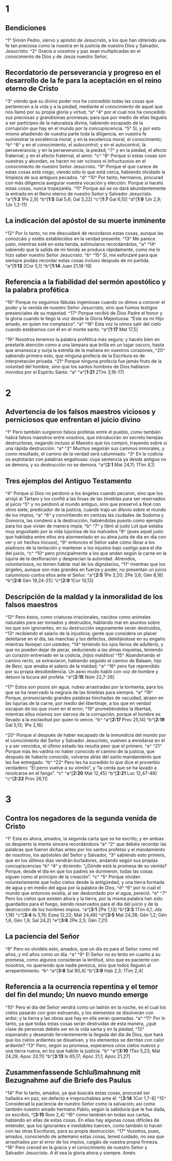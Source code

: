 # 1
## Bendiciones
^1^ Simón Pedro, siervo y apóstol de Jesucristo, a los que han obtenido una fe tan preciosa como la nuestra en la justicia de nuestro Dios y Salvador, Jesucristo: ^2^ Gracia a vosotros y paz sean multiplicadas en el conocimiento de Dios y de Jesús nuestro Señor,

## Recordatorio de perseverancia y progreso en el desarrollo de la fe para la aceptación en el reino eterno de Cristo
^3^ viendo que su divino poder nos ha concedido todas las cosas que pertenecen a la vida y a la piedad, mediante el conocimiento de aquel que nos llamó por su propia gloria y virtud, ^a^ ^4^ por el cual nos ha concedido sus preciosas y grandísimas promesas; para que por medio de ellas lleguéis a ser partícipes de la naturaleza divina, habiendo escapado de la corrupción que hay en el mundo por la concupiscencia. ^5^ Sí, y por esto mismo añadiendo de vuestra parte toda la diligencia, en vuestra fe suministrar la excelencia moral; y en la excelencia moral, el conocimiento; ^b^ ^6^ y en el conocimiento, el autocontrol; y en el autocontrol, la perseverancia; y en la perseverancia, la piedad; ^7^ y en la piedad, el afecto fraternal; y en el afecto fraternal, el amor. ^c^ ^8^ Porque si estas cosas son vuestras y abundan, os hacen no ser ociosos ni infructuosos en el conocimiento de nuestro Señor Jesucristo. ^9^ Porque el que carece de estas cosas está ciego, viendo sólo lo que está cerca, habiendo olvidado la limpieza de sus antiguos pecados. ^d^ ^10^ Por tanto, hermanos, procurad con más diligencia asegurar vuestra vocación y elección. Porque si hacéis estas cosas, nunca tropezaréis. ^11^ Porque así se os dará abundantemente la entrada en el Reino eterno de nuestro Señor y Salvador Jesucristo.
^a^[**1:3** 1Pe 2,9] ^b^[**1:5** Gal 5,6; Gal 5,22] ^c^[**1:7** Gal 6,10] ^d^[**1:9** 1Jn 2,9; 1Jn 1,2-11]

## La indicación del apóstol de su muerte inminente
^12^ Por lo tanto, no me descuidaré de recordaros estas cosas, aunque las conozcáis y estéis establecidos en la verdad presente. ^13^ Me parece justo, mientras esté en esta tienda, estimularos recordándolas, ^a^ ^14^ sabiendo que la salida de mi tienda se produce rápidamente, como me lo hizo saber nuestro Señor Jesucristo. ^b^ ^15^ Sí, me esforzaré para que siempre podáis recordar estas cosas incluso después de mi partida.
^a^[**1:13** 2Cor 5,1] ^b^[**1:14** Juan 21,18-19]

## Referencia a la fiabilidad del sermón apostólico y la palabra profética
^16^ Porque no seguimos fábulas ingeniosas cuando os dimos a conocer el poder y la venida de nuestro Señor Jesucristo, sino que fuimos testigos presenciales de su majestad. ^17^ Porque recibió de Dios Padre el honor y la gloria cuando le llegó la voz desde la Gloria Majestuosa: “Este es mi Hijo amado, en quien me complazco”. ^a^ ^18^ Esta voz la oímos salir del cielo cuando estábamos con él en el monte santo.
^a^[**1:17** Mat 17,5]

^19^ Nosotros tenemos la palabra profética más segura; y hacéis bien en prestarle atención como a una lámpara que brilla en un lugar oscuro, hasta que amanezca y surja la estrella de la mañana en vuestros corazones, ^20^ sabiendo primero esto, que ninguna profecía de la Escritura es de interpretación privada. ^21^ Porque ninguna profecía fue jamás fruto de la voluntad del hombre, sino que los santos hombres de Dios hablaron movidos por el Espíritu Santo. ^a^
^a^[**1:21** 2Tim 3,16-17]

# 2
## Advertencia de los falsos maestros viciosos y perniciosos que enfrentan el juicio divino
^1^ Pero también surgieron falsos profetas entre el pueblo, como también habrá falsos maestros entre vosotros, que introducirán en secreto herejías destructoras, negando incluso al Maestro que los compró, trayendo sobre sí una rápida destrucción. ^a^ ^2^ Muchos seguirán sus caminos inmorales, y como resultado, el camino de la verdad será calumniado. ^3^ En la codicia os explotarán con palabras engañosas: cuya sentencia ya desde antiguo no se demora, y su destrucción no se demora.
^a^[**2:1** Mat 24,11; 1Tim 4,1]

## Tres ejemplos del Antiguo Testamento
^4^ Porque si Dios no perdonó a los ángeles cuando pecaron, sino que los arrojó al Tártaro y los confió a las fosas de las tinieblas para ser reservados al juicio ^5^ y no perdonó al mundo antiguo, sino que preservó a Noé con otros siete, predicador de la justicia, cuando trajo un diluvio sobre el mundo de los impíos, ^a^ ^6^ y convirtiendo en cenizas las ciudades de Sodoma y Gomorra, las condenó a la destrucción, habiéndolas puesto como ejemplo para los que vivían de manera impía, ^b^ ^7^ y libró al justo Lot que estaba muy angustiado por la vida lujuriosa de los malvados ^8^ (pues aquel justo que habitaba entre ellos era atormentado en su alma justa de día en día con ver y oír hechos inicuos), ^9^ entonces el Señor sabe cómo librar a los piadosos de la tentación y mantener a los injustos bajo castigo para el día del juicio, ^c^ ^10^ pero principalmente a los que andan según la carne en la lujuria de la desfloración y desprecian la autoridad. Atrevidos, voluntariosos, no temen hablar mal de los dignatarios, ^11^ mientras que los ángeles, aunque son más grandes en fuerza y poder, no presentan un juicio calumnioso contra ellos ante el Señor.
^a^[**2:5** 1Pe 3,20; 2Pe 3,6; Gén 8,18] ^b^[**2:6** Gén 19,24-25] ^c^[**2:9** 1Cor 10,13]

## Descripción de la maldad y la inmoralidad de los falsos maestros
^12^ Pero éstos, como criaturas irracionales, nacidos como animales naturales para ser tomados y destruidos, hablando mal en asuntos sobre los que son ignorantes, en su destrucción seguramente serán destruidos, ^13^ recibiendo el salario de la injusticia; gente que considera un placer deleitarse en el día, las manchas y los defectos, deleitándose en su engaño mientras festejan con ustedes; ^14^ teniendo los ojos llenos de adulterio, y que no pueden dejar de pecar, seduciendo a las almas inquietas, teniendo un corazón entrenado en la codicia, ¡hijos malditos! ^15^ Abandonando el camino recto, se extraviaron, habiendo seguido el camino de Balaam, hijo de Beor, que amaba el salario de la maldad; ^a^ ^16^ pero fue reprendido por su propia desobediencia. Un asno mudo habló con voz de hombre y detuvo la locura del profeta.
^a^[**2:15** Núm 22,7-28]

^17^ Estos son pozos sin agua, nubes arrastradas por la tormenta, para los que se ha reservado la negrura de las tinieblas para siempre. ^a^ ^18^ Porque, pronunciando grandes palabras hinchadas de vacuidad, atraen en las lujurias de la carne, por medio del libertinaje, a los que en verdad escapan de los que viven en el error; ^19^ prometiéndoles la libertad, mientras ellos mismos son siervos de la corrupción; porque el hombre es llevado a la esclavitud por quien lo vence. ^b^
^a^[**2:17** Prov 25,14] ^b^[**2:19** Gal 5,13; 1Pe 2,16]

^20^ Porque si después de haber escapado de la inmundicia del mundo por el conocimiento del Señor y Salvador Jesucristo, vuelven a enredarse en él y a ser vencidos, el último estado les resulta peor que el primero. ^a^ ^21^ Porque más les valdría no haber conocido el camino de la justicia, que después de haberlo conocido, volverse atrás del santo mandamiento que les fue entregado. ^b^ ^22^ Pero les ha sucedido lo que dice el proverbio verdadero: “El perro vuelve a su vómito”, y “la cerda que se ha lavado a revolcarse en el fango”. ^c^
^a^[**2:20** Mat 12,45] ^b^[**2:21** Luc 12,47-48] ^c^[**2:22** Prov 26,11]

# 3
## Contra los negadores de la segunda venida de Cristo
^1^ Esta es ahora, amados, la segunda carta que os he escrito; y en ambas os despierto la mente sincera recordándoos ^a^ ^2^ que debéis recordar las palabras que fueron dichas antes por los santos profetas y el mandamiento de nosotros, los apóstoles del Señor y Salvador, ^3^ sabiendo esto primero, que en los últimos días vendrán burladores, andando según sus propias concupiscencias ^b^ ^4^ y diciendo: “¿Dónde está la promesa de su venida? Porque, desde el día en que los padres se durmieron, todas las cosas siguen como al principio de la creación”. ^c^ ^5^ Porque olvidan voluntariamente que hubo cielos desde la antigüedad, y una tierra formada de agua y en medio del agua por la palabra de Dios, ^d^ ^6^ por lo cual el mundo que entonces existía, al ser desbordado por el agua, pereció. ^e^ ^7^ Pero los cielos que existen ahora y la tierra, por la misma palabra han sido guardados para el fuego, siendo reservados para el día del juicio y de la destrucción de los hombres impíos.
^a^[**3:1** 2Pe 1,13] ^b^[**3:3** 1Tim 4,1; Jds 1,18] ^c^[**3:4** Is 5,19; Ezeq 12,22; Mat 24,48] ^d^[**3:5** Mat 24,38; Gén 1,2; Gén 1,6; Gén 1,9; Sal 24,2] ^e^[**3:6** 2Pe 2,5; Gén 7,21]

## La paciencia del Señor
^8^ Pero no olvidéis esto, amados, que un día es para el Señor como mil años, y mil años como un día. ^a^ ^9^ El Señor no es lento en cuanto a su promesa, como algunos consideran la lentitud, sino que es paciente con nosotros, no queriendo que nadie perezca, sino que todos lleguen al arrepentimiento. ^b^
^a^[**3:8** Sal 90,4] ^b^[**3:9** Hab 2,3; 1Tim 2,4]

## Referencia a la ocurrencia repentina y el temor del fin del mundo; Un nuevo mundo emerge
^10^ Pero el día del Señor vendrá como un ladrón en la noche, en el cual los cielos pasarán con gran estruendo, y los elementos se disolverán con ardor; y la tierra y las obras que hay en ella serán quemadas. ^a^ ^11^ Por lo tanto, ya que todas estas cosas serán destruidas de esta manera, ¿qué clase de personas debéis ser en la vida santa y en la piedad, ^12^ esperando y deseando fervientemente la llegada del día de Dios, que hará que los cielos ardientes se disuelvan, y los elementos se derritan con calor ardiente? ^13^ Pero, según su promesa, esperamos unos cielos nuevos y una tierra nueva, en los que habite la justicia. ^b^
^a^[**3:10** 1Tes 5,23; Mat 24,29; Apoc 20,11] ^b^[**3:13** Is 65,17; Apoc 21,1; Apoc 21,27]

## Zusammenfassende Schlußmahnung mit Bezugnahme auf die Briefe des Paulus
^14^ Por lo tanto, amados, ya que buscáis estas cosas, procurad ser hallados en paz, sin defecto e irreprochables ante él. ^[**3:14** 1Cor 1,7-8] ^15^ Considerad la paciencia de nuestro Señor como la salvación; así como también nuestro amado hermano Pablo, según la sabiduría que le fue dada, os escribió, ^[**3:15** Rom 2,4] ^16^ como también en todas sus cartas, hablando en ellas de estas cosas. En ellas hay algunas cosas difíciles de entender, que los ignorantes e inestables tuercen, como también lo hacen con las otras Escrituras, para su propia destrucción. ^17^ Vosotros, pues, amados, conociendo de antemano estas cosas, tened cuidado, no sea que arrastrados por el error de los impíos, caigáis de vuestra propia firmeza. ^18^ Pero creced en la gracia y el conocimiento de nuestro Señor y Salvador Jesucristo. A él sea la gloria ahora y siempre. Amén.